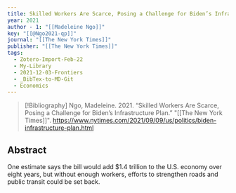 ```yaml
---
title: Skilled Workers Are Scarce, Posing a Challenge for Biden’s Infrastructure Plan
year: 2021
author - 1: "[[Madeleine Ngo]]"
key: "[[@Ngo2021-qp]]"
journal: "[[The New York Times]]"
publisher: "[[The New York Times]]"
tags:
  - Zotero-Import-Feb-22
  - My-Library
  - 2021-12-03-Frontiers
  - _BibTex-to-MD-Git
  - Economics
---
```


> [!Bibliography]
> Ngo, Madeleine. 2021. “Skilled Workers Are Scarce, Posing a Challenge for Biden’s Infrastructure Plan.” "[[The New York Times]]". https://www.nytimes.com/2021/09/09/us/politics/biden-infrastructure-plan.html

## Abstract
One estimate says the bill would add \$1.4 trillion to the U.S. economy over eight years, but without enough workers, efforts to strengthen roads and public transit could be set back.